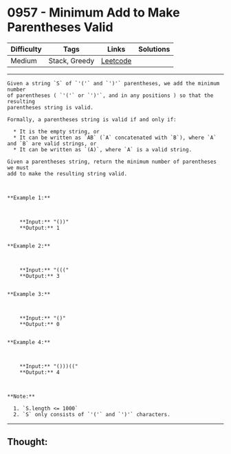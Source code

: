 # 0957 - Minimum Add to Make Parentheses Valid

Difficulty  | Tags | Links | Solutions
----------- | ---- | ----- | -----
Medium | Stack, Greedy | [Leetcode](https://leetcode.com/problems/minimum-add-to-make-parentheses-valid/description/) |


-----------

```
Given a string `S` of `'('` and `')'` parentheses, we add the minimum number
of parentheses ( `'('` or `')'`, and in any positions ) so that the resulting
parentheses string is valid.

Formally, a parentheses string is valid if and only if:

  * It is the empty string, or
  * It can be written as `AB` (`A` concatenated with `B`), where `A` and `B` are valid strings, or
  * It can be written as `(A)`, where `A` is a valid string.

Given a parentheses string, return the minimum number of parentheses we must
add to make the resulting string valid.



**Example 1:**

    
    
    **Input:** "())"
    **Output:** 1
    

**Example 2:**

    
    
    **Input:** "((("
    **Output:** 3
    

**Example 3:**

    
    
    **Input:** "()"
    **Output:** 0
    

**Example 4:**

    
    
    **Input:** "()))(("
    **Output:** 4



**Note:**

  1. `S.length <= 1000`
  2. `S` only consists of `'('` and `')'` characters.
```

-----------

## Thought:
